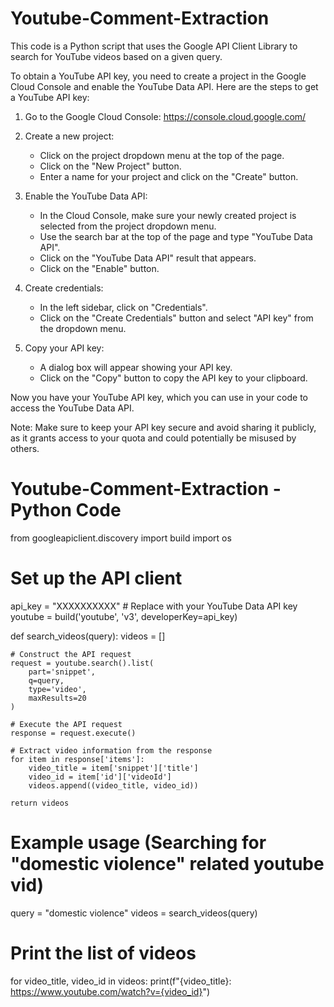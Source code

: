 # Youtube-Comment-Extraction
This code is a Python script that uses the Google API Client Library to search for YouTube videos based on a given query.

To obtain a YouTube API key, you need to create a project in the Google Cloud Console and enable the YouTube Data API. Here are the steps to get a YouTube API key:

1. Go to the Google Cloud Console: https://console.cloud.google.com/

2. Create a new project:
   - Click on the project dropdown menu at the top of the page.
   - Click on the "New Project" button.
   - Enter a name for your project and click on the "Create" button.

3. Enable the YouTube Data API:
   - In the Cloud Console, make sure your newly created project is selected from the project dropdown menu.
   - Use the search bar at the top of the page and type "YouTube Data API".
   - Click on the "YouTube Data API" result that appears.
   - Click on the "Enable" button.

4. Create credentials:
   - In the left sidebar, click on "Credentials".
   - Click on the "Create Credentials" button and select "API key" from the dropdown menu.

5. Copy your API key:
   - A dialog box will appear showing your API key.
   - Click on the "Copy" button to copy the API key to your clipboard.

Now you have your YouTube API key, which you can use in your code to access the YouTube Data API.

Note: Make sure to keep your API key secure and avoid sharing it publicly, as it grants access to your quota and could potentially be misused by others.

# Youtube-Comment-Extraction - Python Code

from googleapiclient.discovery import build
import os

# Set up the API client
api_key = "XXXXXXXXXX"  # Replace with your YouTube Data API key
youtube = build('youtube', 'v3', developerKey=api_key)

def search_videos(query):
    videos = []

    # Construct the API request
    request = youtube.search().list(
        part='snippet',
        q=query,
        type='video',
        maxResults=20
    )

    # Execute the API request
    response = request.execute()

    # Extract video information from the response
    for item in response['items']:
        video_title = item['snippet']['title']
        video_id = item['id']['videoId']
        videos.append((video_title, video_id))

    return videos

# Example usage (Searching for "domestic violence" related youtube vid)
query = "domestic violence"
videos = search_videos(query)

# Print the list of videos
for video_title, video_id in videos:
    print(f"{video_title}: https://www.youtube.com/watch?v={video_id}")
